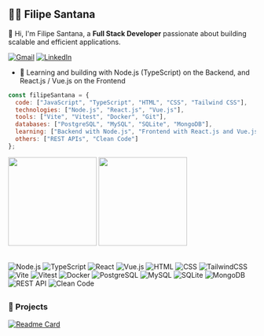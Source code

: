 ## 👨‍💻 **Filipe Santana** 

👋 Hi, I'm Filipe Santana, a <b>Full Stack Developer</b> passionate about building scalable and efficient applications.

  [![Gmail](https://img.shields.io/badge/Gmail-D14836?style=for-the-badge&logo=gmail&logoColor=white)](mailto:fsantana.code@gmail.com)
  [![LinkedIn](https://img.shields.io/badge/LinkedIn-0077B5?style=for-the-badge&logo=linkedin&logoColor=white)](https://www.linkedin.com/in/filipe-de-souza-santana-409b351a2//)

- 🌱 Learning and building with Node.js (TypeScript) on the Backend, and React.js / Vue.js on the Frontend
  
```javascript
const filipeSantana = {
  code: ["JavaScript", "TypeScript", "HTML", "CSS", "Tailwind CSS"],
  technologies: ["Node.js", "React.js", "Vue.js"],
  tools: ["Vite", "Vitest", "Docker", "Git"],
  databases: ["PostgreSQL", "MySQL", "SQLite", "MongoDB"],
  learning: ["Backend with Node.js", "Frontend with React.js and Vue.js"],
  others: ["REST APIs", "Clean Code"]
};
```

<div>
  <img height="180em" src="https://github-readme-stats.vercel.app/api?username=filipesantanadev&theme=react&hide_border=true&include_all_commits=true&count_private=true"/>
  <img height="180em" src="https://github-readme-stats.vercel.app/api/top-langs/?username=filipesantanadev&theme=react&hide_border=true&include_all_commits=true&count_private=true&layout=compact"/>
</div>

<br />

  ![Node.js](https://img.shields.io/badge/Node.js-339933?style=for-the-badge&logo=node.js&logoColor=white)
  ![TypeScript](https://img.shields.io/badge/TypeScript-3178C6?style=for-the-badge&logo=typescript&logoColor=white)
  ![React](https://img.shields.io/badge/React-20232A?style=for-the-badge&logo=react&logoColor=61DAFB)
  ![Vue.js](https://img.shields.io/badge/Vue.js-35495E?style=for-the-badge&logo=vuedotjs&logoColor=4FC08D)
  ![HTML](https://img.shields.io/badge/HTML5-E34F26?style=for-the-badge&logo=html5&logoColor=white)
  ![CSS](https://img.shields.io/badge/CSS3-1572B6?style=for-the-badge&logo=css3&logoColor=white)
  ![TailwindCSS](https://img.shields.io/badge/Tailwind_CSS-06B6D4?style=for-the-badge&logo=tailwindcss&logoColor=white)
  ![Vite](https://img.shields.io/badge/Vite-646CFF?style=for-the-badge&logo=vite&logoColor=white)
  ![Vitest](https://img.shields.io/badge/Vitest-729B1B?style=for-the-badge&logo=vitest&logoColor=white)
  ![Docker](https://img.shields.io/badge/Docker-2496ED?style=for-the-badge&logo=docker&logoColor=white)
  ![PostgreSQL](https://img.shields.io/badge/PostgreSQL-4169E1?style=for-the-badge&logo=postgresql&logoColor=white)
  ![MySQL](https://img.shields.io/badge/MySQL-4479A1?style=for-the-badge&logo=mysql&logoColor=white)
  ![SQLite](https://img.shields.io/badge/SQLite-003B57?style=for-the-badge&logo=sqlite&logoColor=white)
  ![MongoDB](https://img.shields.io/badge/MongoDB-47A248?style=for-the-badge&logo=mongodb&logoColor=white)
  ![REST API](https://img.shields.io/badge/REST%20APIs-FF6F00?style=for-the-badge&logo=fastapi&logoColor=white)
  ![Clean Code](https://img.shields.io/badge/Clean%20Code-000000?style=for-the-badge&logo=sonarlint&logoColor=white)
##

### 🚀 Projects

[![Readme Card](https://github-readme-stats.vercel.app/api/pin/?username=filipesantanadev&repo=gerenciador-tarefas-api&theme=react)](https://github.com/filipesantanadev/gerenciador-tarefas-api)
